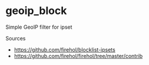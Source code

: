 # geoip_block
Simple GeoIP filter for ipset

Sources
- https://github.com/firehol/blocklist-ipsets
- https://github.com/firehol/firehol/tree/master/contrib
